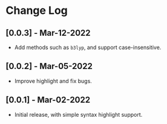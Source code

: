 # Change Log

## [0.0.3] - Mar-12-2022

- Add methods such as `b3lyp`, and support case-insensitive.

## [0.0.2] - Mar-05-2022

- Improve highlight and fix bugs.

## [0.0.1] - Mar-02-2022

- Initial release, with simple syntax highlight support.
